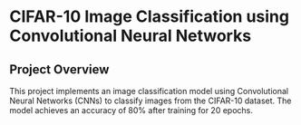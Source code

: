 # CIFAR-10 Image Classification using Convolutional Neural Networks
## Project Overview
This project implements an image classification model using Convolutional Neural Networks (CNNs) to classify images from the CIFAR-10 dataset. The model achieves an accuracy of 80% after training for 20 epochs.
